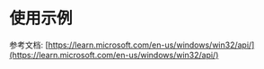 # 使用示例

参考文档: [https://learn.microsoft.com/en-us/windows/win32/api/](https://learn.microsoft.com/en-us/windows/win32/api/)